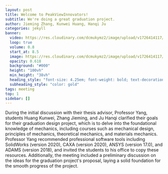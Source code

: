 ```yaml
---
layout: post
title: Welcome to PeakViewInnovators!
subtitle: We're doing a great graduation project.
author: Jieming Zhang, Kunwei Huang, Hanqi Ju
categories: jekyll
banner:
  video: https://res.cloudinary.com/dcmukymz2/image/upload/v1726414117/sgzzhxnipwf18feo2huk.jpg
  loop: true
  volume: 0.8
  start_at: 8.5
  image: https://res.cloudinary.com/dcmukymz2/image/upload/v1726414117/sgzzhxnipwf18feo2huk.jpg
  opacity: 0.618
  background: "#000"
  height: "100vh"
  min_height: "38vh"
  heading_style: "font-size: 4.25em; font-weight: bold; text-decoration: underline"
  subheading_style: "color: gold"
tags: meeting
top: 1
sidebar: []
---
```


During the initial discussion with their thesis advisor, Professor Yang, students Huang Kunwei, Zhang Jieming, and Ju Hanqi clarified their goals for their graduation design project, which is to delve into the foundational knowledge of mechanics, including courses such as mechanical design, principles of mechanics, theoretical mechanics, and materials mechanics. Professor Yang recommended professional software tools including SolidWorks (version 2020), CAXA (version 2020), ANSYS (version 17.0), and ADAMS (version 2018), and invited the students to his office to copy these resources. Additionally, the meeting included a preliminary discussion on the ideas for the graduation project's proposal, laying a solid foundation for the smooth progress of the project.
```
